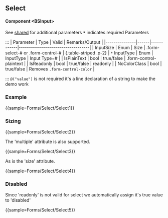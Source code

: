 ﻿## Select
#### Component \<BSInput\>
See [shared](forms/shared) for additional parameters
**`*`** indicates required Parameters

:::
| Parameter     | Type | Valid      | Remarks/Output                    | 
|---------------|------|------------|-----------------------------------|
| InputSize     | Enum | Size       | .form-select-# or .form-control-# | {.table-striped .p-2}
| `*` InputType | Enum | InputType  | Input Type=#                      |
| IsPlainText   | bool | true/false | .form-control-plaintext           |
| IsReadonly    | bool | true/false | readonly                          |
| NoColorClass  | bool | true/false | Removes `.form-control-color`     |

:::
`@("value")` is not required it's a line declaration of a string to make the demo work

### Example

{{sample=Forms/Select/Select1}}

### Sizing

{{sample=Forms/Select/Select2}}

The 'multiple' attribute is also supported.

{{sample=Forms/Select/Select3}}

As is the 'size' attribute.

{{sample=Forms/Select/Select4}}

### Disabled
Since 'readonly' is not valid for select we automatically assign it's true value to 'disabled'

{{sample=Forms/Select/Select5}}
